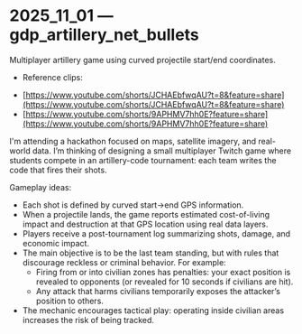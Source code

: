 # 2025_11_01 — gdp_artillery_net_bullets 

Multiplayer artillery game using curved projectile start/end coordinates.

* Reference clips: 
- [https://www.youtube.com/shorts/JCHAEbfwqAU?t=8&feature=share](https://www.youtube.com/shorts/JCHAEbfwqAU?t=8&feature=share)
- [https://www.youtube.com/shorts/9APHMV7hh0E?feature=share](https://www.youtube.com/shorts/9APHMV7hh0E?feature=share)

I'm attending a hackathon focused on maps, satellite imagery, and real-world data. I’m thinking of designing a small multiplayer Twitch game where students compete in an artillery-code tournament: each team writes the code that fires their shots.

Gameplay ideas:
* Each shot is defined by curved start→end GPS information.
* When a projectile lands, the game reports estimated cost-of-living impact and destruction at that GPS location using real data layers.
* Players receive a post-tournament log summarizing shots, damage, and economic impact.
* The main objective is to be the last team standing, but with rules that discourage reckless or criminal behavior. For example:
  * Firing from or into civilian zones has penalties: your exact position is revealed to opponents (or revealed for 10 seconds if civilians are hit).
  * Any attack that harms civilians temporarily exposes the attacker’s position to others.
* The mechanic encourages tactical play: operating inside civilian areas increases the risk of being tracked.

